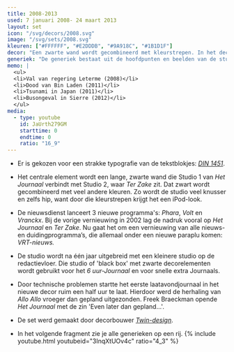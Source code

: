 ```yaml
---
title: 2008-2013
used: 7 januari 2008- 24 maart 2013
layout: set
icon: "/svg/decors/2008.svg"
image: "/svg/sets/2008.svg"
kleuren: ["#FFFFFF", "#E2DDDB", "#9A918C", "#1B1D1F"]
decor: "Een zwarte wand wordt gecombineerd met kleurstrepen. In het decor wordt veel meer de nadruk gelegd op het beeld met brede panoramaschermen."
generiek: "De generiek bestaat uit de hoofdpunten en beelden van de studio waarbij in een sobere, moderne magazinestijl met een groot cijfer het anker wordt aangekondigd."
memo: |
  <ul>
  <li>Val van regering Leterme (2008)</li>
  <li>Dood van Bin Laden (2011)</li>
  <li>Tsunami in Japan (2011)</li>
  <li>Busongeval in Sierre (2012)</li>
  </ul>
media:
  - type: youtube
    id: JaUrth279GM
    starttime: 0
    endtime: 0
    ratio: "16_9"
---
```


* Er is gekozen voor een strakke typografie van de tekstblokjes: <a href="https://nl.wikipedia.org/wiki/DIN_1451" target="_blank"><em>DIN 1451</em></a>.

* Het centrale element wordt een lange, zwarte wand die Studio 1 van <cite>Het Journaal</cite> verbindt met Studio 2, waar <cite>Ter Zake</cite> zit. Dat zwart wordt gecombineerd met  veel andere kleuren. Zo wordt de studio veel knusser en zelfs hip, want door die kleurstrepen krijgt het een iPod-look.

* De nieuwsdienst lanceert 3 nieuwe programma's: <cite>Phara</cite>, <cite>Volt</cite> en <cite>Vranckx</cite>. Bij de vorige vernieuwing in 2002 lag de nadruk vooral op <cite>Het Journaal</cite> en <cite>Ter Zake</cite>. Nu gaat het om een vernieuwing van alle nieuws- en duidingprogramma’s, die allemaal onder een nieuwe paraplu komen: <cite>VRT-nieuws<cite>.

* De studio wordt na één jaar uitgebreid met een kleinere studio op de redactievloer. Die studio of 'black box' met zwarte decorelementen wordt gebruikt voor het <cite>6 uur-Journaal</cite> en voor snelle extra Journaals.

* Door technische problemen startte het eerste laatavondjournaal in het nieuwe decor ruim een half uur te laat. Hierdoor werd de herhaling van <cite>Allo Allo</cite> vroeger dan gepland uitgezonden. Freek Braeckman opende <cite>Het Journaal</cite> met de zin 'Even later dan gepland...'.

* De set werd gemaakt door decorbouwer <a href="http://www.twin-design.be/nl/portfolio/"><em>Twin-design</em></a>.

* In het volgende fragment zie je alle generieken op een rij. {% include youtube.html youtubeid="3InqXtUOv4c" ratio="4_3" %}
